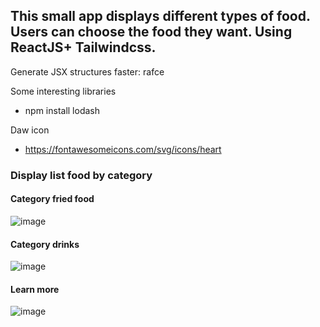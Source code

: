 ## This small app displays different types of food. Users can choose the food they want. Using ReactJS+ Tailwindcss.

Generate JSX structures faster: rafce

Some interesting libraries
* npm install lodash

Daw icon
* https://fontawesomeicons.com/svg/icons/heart

### Display list food by category
#### Category fried food
![image](https://user-images.githubusercontent.com/88370983/235810270-9889564f-0f9b-42b4-87a7-8d08f6b7e2c7.png)
#### Category drinks
![image](https://user-images.githubusercontent.com/88370983/235810454-f0f1b5b6-c50a-4f24-b228-53d88b6850f0.png)
#### Learn more
![image](https://user-images.githubusercontent.com/88370983/236126265-ebcd6264-f33c-4e40-b533-49f9870a3886.png)



